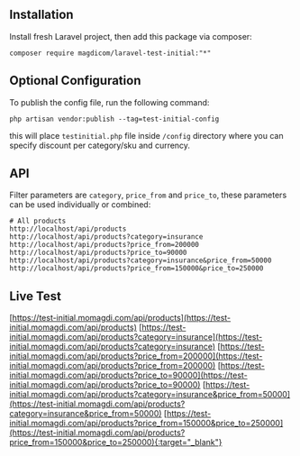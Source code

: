 ## Installation

Install fresh Laravel project, then add this package via composer:
```
composer require magdicom/laravel-test-initial:"*"
```

## Optional Configuration
To publish the config file, run the following command:
```
php artisan vendor:publish --tag=test-initial-config
```
this will place `testinitial.php` file inside `/config` directory where you can specify discount per category/sku and currency.


## API

Filter parameters are `category`, `price_from` and `price_to`, these parameters can be used individually or combined:
```
# All products
http://localhost/api/products
http://localhost/api/products?category=insurance
http://localhost/api/products?price_from=200000
http://localhost/api/products?price_to=90000
http://localhost/api/products?category=insurance&price_from=50000
http://localhost/api/products?price_from=150000&price_to=250000
```

## Live Test

[https://test-initial.momagdi.com/api/products](https://test-initial.momagdi.com/api/products)
[https://test-initial.momagdi.com/api/products?category=insurance](https://test-initial.momagdi.com/api/products?category=insurance)
[https://test-initial.momagdi.com/api/products?price_from=200000](https://test-initial.momagdi.com/api/products?price_from=200000)
[https://test-initial.momagdi.com/api/products?price_to=90000](https://test-initial.momagdi.com/api/products?price_to=90000)
[https://test-initial.momagdi.com/api/products?category=insurance&price_from=50000](https://test-initial.momagdi.com/api/products?category=insurance&price_from=50000)
[https://test-initial.momagdi.com/api/products?price_from=150000&price_to=250000](https://test-initial.momagdi.com/api/products?price_from=150000&price_to=250000){:target="_blank"}
